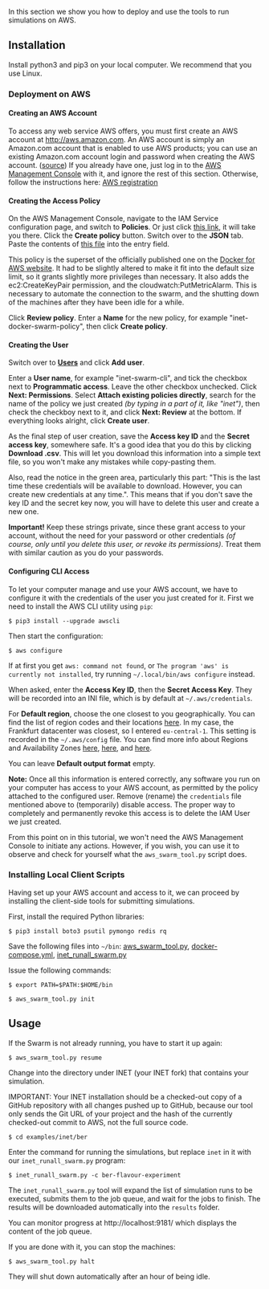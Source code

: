 
In this section we show you how to deploy and use the tools to run simulations on AWS.


## Installation

Install python3 and pip3 on your local computer. We recommend that you use Linux.

### Deployment on AWS

#### Creating an AWS Account

To access any web service AWS offers, you must first create an AWS account at http://aws.amazon.com. An AWS account is simply an Amazon.com account that is enabled to use AWS products; you can use an existing Amazon.com account login and password when creating the AWS account. ([source](http://docs.aws.amazon.com/AmazonSimpleDB/latest/DeveloperGuide/AboutAWSAccounts.html))
If you already have one, just log in to the [AWS Management Console](https://console.aws.amazon.com) with it, and ignore the rest of this section.
Otherwise, follow the instructions here: [AWS registration](https://portal.aws.amazon.com/gp/aws/developer/registration/index.html)

#### Creating the Access Policy

On the AWS Management Console, navigate to the IAM Service configuration page, and switch to **Policies**. Or just
click [this link](https://console.aws.amazon.com/iam/home#/policies), it will take you there.
Click the **Create policy** button. Switch over to the **JSON** tab. Paste the contents of [this file](docker-for-aws-policy.json) into the entry field.

This policy is the superset of the officially published one on the [Docker for AWS website](https://docs.docker.com/docker-for-aws/iam-permissions/). It had to be slightly altered to make it fit into the default size limit, so it grants slightly more privileges than necessary.
It also adds the ec2:CreateKeyPair permission, and the cloudwatch:PutMetricAlarm. This is necessary to automate the connection to the swarm, and the shutting down of the machines after they have been idle for a while.

Click **Review policy**. Enter a **Name** for the new policy, for example "inet-docker-swarm-policy", then click **Create policy**.

#### Creating the User

Switch over to [**Users**](https://console.aws.amazon.com/iam/home#/users) and click **Add user**.

Enter a **User name**, for example "inet-swarm-cli", and tick the checkbox next to **Programmatic access**. Leave the other checkbox unchecked. Click **Next: Permissions**. Select **Attach existing policies directly**, search for the name of the policy we just created *(by typing in a part of it, like "inet")*, then check the checkboy next to it, and click **Next: Review** at the bottom. If everything looks alright, click **Create user**.

As the final step of user creation, save the **Access key ID** and the **Secret access key**, somewhere safe. It's a good idea that you do this by clicking **Download .csv**. This will let you download this information into a simple text file, so you won't make any mistakes while copy-pasting them.

Also, read the notice in the green area, particularly this part: "This is the last time these credentials will be available to download. However, you can create new credentials at any time.". This means that if you don't save the key ID and the secret key now, you will have to delete this user and create a new one.

**Important!** Keep these strings private, since these grant access to your account, without the need for your password or other credentials *(of course, only until you delete this user, or revoke its permissions)*. Treat them with similar caution as you do your passwords.


#### Configuring CLI Access

To let your computer manage and use your AWS account, we have to configure it with the credentials of the user you just created for it.
First we need to install the AWS CLI utility using `pip`:

`$ pip3 install --upgrade awscli`

Then start the configuration:

`$ aws configure`

If at first you get `aws: command not found`, or `The program 'aws' is currently not installed`, try running `~/.local/bin/aws configure` instead.

When asked, enter the **Access Key ID**, then the **Secret Access Key**. They will be recorded into an INI file, which is by default at `~/.aws/credentials`.

For **Default region**, choose the one closest to you geographically. You can find the list of region codes and their locations
[here](https://docs.aws.amazon.com/AWSEC2/latest/UserGuide/using-regions-availability-zones.html#concepts-available-regions).
In my case, the Frankfurt datacenter was closest, so I entered `eu-central-1`. This setting is recorded in the `~/.aws/config` file.
You can find more info about Regions and Availability Zones 
[here](https://docs.aws.amazon.com/general/latest/gr/rande.html),
[here](https://docs.aws.amazon.com/AWSEC2/latest/UserGuide/using-regions-availability-zones.html), and
[here](https://aws.amazon.com/about-aws/global-infrastructure/).

You can leave **Default output format** empty.

**Note:** Once all this information is entered correctly, any software you run on your computer has access to your AWS account, as permitted by the policy attached to the configured user. Remove (rename) the `credentials` file mentioned above to (temporarily) disable access. The proper way to completely and permanently revoke this access is to delete the IAM User we just created.

From this point on in this tutorial, we won't need the AWS Management Console to initiate any actions. However, if you wish, you can use it to observe and check for yourself what the `aws_swarm_tool.py` script does.




### Installing Local Client Scripts

Having set up your AWS account and access to it, we can proceed by installing the client-side tools for submitting simulations.

First, install the required Python libraries:

`$ pip3 install boto3 psutil pymongo redis rq`

Save the following files into `~/bin`: [aws_swarm_tool.py](code/aws_swarm_tool.py),
[docker-compose.yml](code/docker-compose.yml), [inet_runall_swarm.py](code/inet_runall_swarm.py)

Issue the following commands:

`$ export PATH=$PATH:$HOME/bin`

`$ aws_swarm_tool.py init`



## Usage

If the Swarm is not already running, you have to start it up again:

`$ aws_swarm_tool.py resume`

Change into the directory under INET (your INET fork) that contains your simulation. 

IMPORTANT: Your INET installation should be a checked-out copy of a GitHub repository with all changes pushed up to GitHub, 
because our tool only sends the Git URL of your project and the hash of the currently checked-out commit to AWS, not the full source code.

`$ cd examples/inet/ber`

Enter the command for running the simulations, but replace `inet` in it with our `inet_runall_swarm.py` program:

`$ inet_runall_swarm.py -c ber-flavour-experiment`

The `inet_runall_swarm.py` tool will expand the list of simulation runs to be executed, submits them to the job queue, and wait for the jobs to finish.
The results will be downloaded automatically into the `results` folder.

You can monitor progress at http://localhost:9181/ which displays the content of the job queue.

If you are done with it, you can stop the machines:

`$ aws_swarm_tool.py halt`

They will shut down automatically after an hour of being idle.


